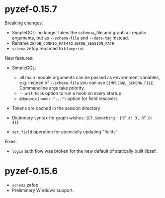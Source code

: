 pyzef-0.15.7
============

Breaking changes:

- SimpleGQL: no longer takes the schema_file and graph as regular arguments, but
  as `--schema-file` and `--data-tag` instead.
- Rename `ZEFDB_CONFIG_PATH` to `ZEFDB_SESSION_PATH`
- `schema` zefop renamed to `blueprint`
  
New features:

- SimpleGQL:
    - all main module arguments can be passed as environment variables,
    e.g. instead of `--schema-file` you can use `SIMPLEGQL_SCHEMA_FILE`.
    Commandline args take priority.
    - `--init-hook` option to run a hook on every startup
    - `@dynamic(hook: "...")` option for field resolvers
    
- Tokens are cached in the session directory

- Dictionary syntax for graph wishes: `{ET.Something: {RT.A: 3, RT.B: 4}}`

- `set_field` operation for atomically updating "fields" 

Fixes:

- `login` auth flow was broken for the new default of statically built libzef.

pyzef-0.15.6
============

- `schema` zefop
- Preliminary Windows support.